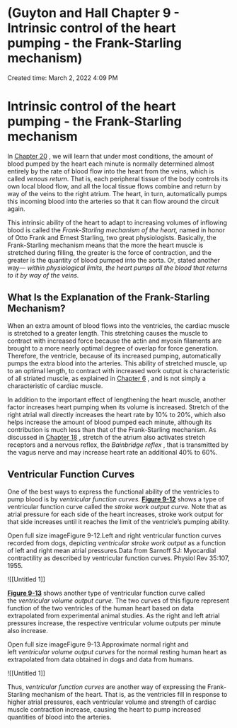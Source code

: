 # (Guyton and Hall Chapter 9 - Intrinsic control of the heart pumping - the Frank-Starling mechanism)

Created time: March 2, 2022 4:09 PM

# Intrinsic control of the heart pumping - the Frank-Starling mechanism

In [Chapter 20](https://www-clinicalkey-com.eproxy.lib.hku.hk/#!/content/3-s2.0-B9780323597128000205) , we will learn that under most conditions, the amount of blood pumped by the heart each minute is normally determined almost entirely by the rate of blood flow into the heart from the veins, which is called *venous return.* That is, each peripheral tissue of the body controls its own local blood flow, and all the local tissue flows combine and return by way of the veins to the right atrium. The heart, in turn, automatically pumps this incoming blood into the arteries so that it can flow around the circuit again.

This intrinsic ability of the heart to adapt to increasing volumes of inflowing blood is called the *Frank-Starling mechanism of the heart,* named in honor of Otto Frank and Ernest Starling, two great physiologists. Basically, the Frank-Starling mechanism means that the more the heart muscle is stretched during filling, the greater is the force of contraction, and the greater is the quantity of blood pumped into the aorta. Or, stated another way— *within physiological limits, the heart pumps all the blood that returns to it by way of the veins.*

## What Is the Explanation of the Frank-Starling Mechanism?

When an extra amount of blood flows into the ventricles, the cardiac muscle is stretched to a greater length. This stretching causes the muscle to contract with increased force because the actin and myosin filaments are brought to a more nearly optimal degree of overlap for force generation. Therefore, the ventricle, because of its increased pumping, automatically pumps the extra blood into the arteries. This ability of stretched muscle, up to an optimal length, to contract with increased work output is characteristic of all striated muscle, as explained in [Chapter 6](https://www-clinicalkey-com.eproxy.lib.hku.hk/#!/content/3-s2.0-B9780323597128000060) , and is not simply a characteristic of cardiac muscle.

In addition to the important effect of lengthening the heart muscle, another factor increases heart pumping when its volume is increased. Stretch of the right atrial wall directly increases the heart rate by 10% to 20%, which also helps increase the amount of blood pumped each minute, although its contribution is much less than that of the Frank-Starling mechanism. As discussed in [Chapter 18](https://www-clinicalkey-com.eproxy.lib.hku.hk/#!/content/3-s2.0-B9780323597128000187) , stretch of the atrium also activates stretch receptors and a nervous reflex, the *Bainbridge reflex* , that is transmitted by the vagus nerve and may increase heart rate an additional 40% to 60%.

## Ventricular Function Curves

One of the best ways to express the functional ability of the ventricles to pump blood is by *ventricular function curves.* **[Figure 9-12](https://www-clinicalkey-com.eproxy.lib.hku.hk/f0065)** shows a type of ventricular function curve called the *stroke work output curve.* Note that as atrial pressure for each side of the heart increases, stroke work output for that side increases until it reaches the limit of the ventricle’s pumping ability.

Open full size imageFigure 9-12.Left and right ventricular function curves recorded from dogs, depicting *ventricular stroke work output* as a function of left and right mean atrial pressures.Data from Sarnoff SJ: Myocardial contractility as described by ventricular function curves. Physiol Rev 35:107, 1955.

![[Untitled 1]]

**[Figure 9-13](https://www-clinicalkey-com.eproxy.lib.hku.hk/f0070)** shows another type of ventricular function curve called the *ventricular volume output curve.* The two curves of this figure represent function of the two ventricles of the human heart based on data extrapolated from experimental animal studies. As the right and left atrial pressures increase, the respective ventricular volume outputs per minute also increase.

Open full size imageFigure 9-13.Approximate normal right and left *ventricular volume output curves* for the normal resting human heart as extrapolated from data obtained in dogs and data from humans.

![[Untitled 1]]

Thus, *ventricular function curves* are another way of expressing the Frank-Starling mechanism of the heart. That is, as the ventricles fill in response to higher atrial pressures, each ventricular volume and strength of cardiac muscle contraction increase, causing the heart to pump increased quantities of blood into the arteries.